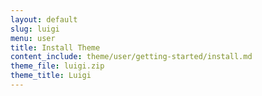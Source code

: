 ```yaml
---
layout: default
slug: luigi
menu: user
title: Install Theme
content_include: theme/user/getting-started/install.md
theme_file: luigi.zip
theme_title: Luigi
---
```

